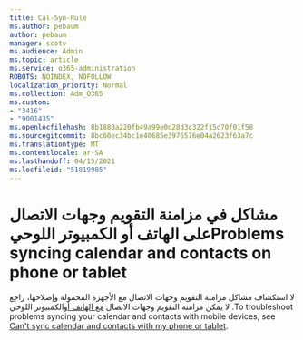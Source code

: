 ```yaml
---
title: Cal-Syn-Rule
ms.author: pebaum
author: pebaum
manager: scotv
ms.audience: Admin
ms.topic: article
ms.service: o365-administration
ROBOTS: NOINDEX, NOFOLLOW
localization_priority: Normal
ms.collection: Adm_O365
ms.custom:
- "3416"
- "9001435"
ms.openlocfilehash: 8b1880a220fb49a99e0d28d3c322f15c70f01f58
ms.sourcegitcommit: 8bc60ec34bc1e40685e3976576e04a2623f63a7c
ms.translationtype: MT
ms.contentlocale: ar-SA
ms.lasthandoff: 04/15/2021
ms.locfileid: "51819985"
---
```

# <a name="problems-syncing-calendar-and-contacts-on-phone-or-tablet"></a><span data-ttu-id="1246f-102">مشاكل في مزامنة التقويم وجهات الاتصال على الهاتف أو الكمبيوتر اللوحي</span><span class="sxs-lookup"><span data-stu-id="1246f-102">Problems syncing calendar and contacts on phone or tablet</span></span>

<span data-ttu-id="1246f-103">لا استكشاف مشاكل مزامنة التقويم وجهات الاتصال مع الأجهزة المحمولة وإصلاحها، راجع لا يمكن مزامنة التقويم وجهات الاتصال [مع الهاتف أو](https://support.office.com/article/can-t-sync-calendar-and-contacts-with-my-phone-or-tablet-8479d764-b9f5-4fff-ba88-edd7c265df9f)الكمبيوتر اللوحي .</span><span class="sxs-lookup"><span data-stu-id="1246f-103">To troubleshoot problems syncing your calendar and contacts with mobile devices, see [Can't sync calendar and contacts with my phone or tablet](https://support.office.com/article/can-t-sync-calendar-and-contacts-with-my-phone-or-tablet-8479d764-b9f5-4fff-ba88-edd7c265df9f).</span></span>